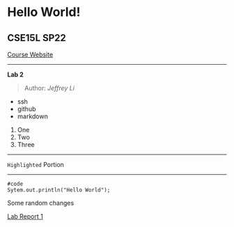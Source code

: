 # Hello World!
## CSE15L SP22
[Course Website](https://sites.google.com/eng.ucsd.edu/cse-15l-spring-2022/home?authuser=0)
***
**Lab 2**
> Author:
*Jeffrey Li*
* ssh
* github
* markdown
1) One
2) Two
3) Three
***
`Highlighted` Portion
***
```
#code
Sytem.out.println("Hello World");
```

Some random changes

[Lab Report 1](lab-report-1-week-2.html)
